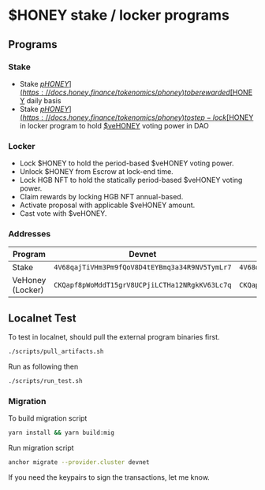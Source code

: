 # $HONEY stake / locker programs

## Programs

### Stake

- Stake [$pHONEY](https://docs.honey.finance/tokenomics/phoney) to be rewarded [$HONEY](https://docs.honey.finance/tokenomics/honey) daily basis
- Stake [$pHONEY](https://docs.honey.finance/tokenomics/phoney) to step-lock [$HONEY](https://docs.honey.finance/tokenomics/honey) in locker program to hold [$veHONEY](https://docs.honey.finance/tokenomics/vehoney) voting power in DAO

### Locker

- Lock $HONEY to hold the period-based $veHONEY voting power.
- Unlock $HONEY from Escrow at lock-end time.
- Lock HGB NFT to hold the statically period-based $veHONEY voting power.
- Claim rewards by locking HGB NFT annual-based.
- Activate proposal with applicable $veHONEY amount.
- Cast vote with $veHONEY.

### Addresses

| Program | Devnet | Mainnet-beta |
| ------- | ------ | ------------ |
|  Stake  | `4V68qajTiVHm3Pm9fQoV8D4tEYBmq3a34R9NV5TymLr7` | `4V68qajTiVHm3Pm9fQoV8D4tEYBmq3a34R9NV5TymLr7` |
| VeHoney (Locker) | `CKQapf8pWoMddT15grV8UCPjiLCTHa12NRgkKV63Lc7q` | `CKQapf8pWoMddT15grV8UCPjiLCTHa12NRgkKV63Lc7q` |

## Localnet Test

To test in localnet, should pull the external program binaries first.

```bash
./scripts/pull_artifacts.sh
```

Run as following then

```bash
./scripts/run_test.sh
```

### Migration

To build migration script

```bash
yarn install && yarn build:mig
```

Run migration script

```bash
anchor migrate --provider.cluster devnet
```

If you need the keypairs to sign the transactions, let me know.
